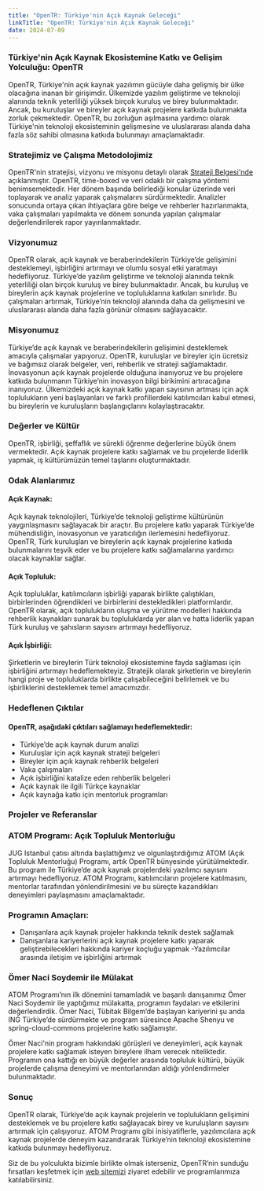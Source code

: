 ```yaml
---
title: "OpenTR: Türkiye'nin Açık Kaynak Geleceği"
linkTitle: "OpenTR: Türkiye'nin Açık Kaynak Geleceği"
date: 2024-07-09
---
```


### Türkiye'nin Açık Kaynak Ekosistemine Katkı ve Gelişim Yolculuğu: OpenTR
OpenTR, Türkiye'nin açık kaynak yazılımın gücüyle daha gelişmiş bir ülke olacağına inanan bir girişimdir. Ülkemizde yazılım geliştirme ve teknoloji alanında teknik yeterliliği yüksek birçok kuruluş ve birey bulunmaktadır. Ancak, bu kuruluşlar ve bireyler açık kaynak projelere katkıda bulunmakta zorluk çekmektedir. OpenTR, bu zorluğun aşılmasına yardımcı olarak Türkiye'nin teknoloji ekosisteminin gelişmesine ve uluslararası alanda daha fazla söz sahibi olmasına katkıda bulunmayı amaçlamaktadır.

### Stratejimiz ve Çalışma Metodolojimiz
OpenTR'nin stratejisi, vizyonu ve misyonu detaylı olarak [Strateji Belgesi'nde](/docs/about/strategy/) açıklanmıştır. OpenTR, time-boxed ve veri odaklı bir çalışma yöntemi benimsemektedir. Her dönem başında belirlediği konular üzerinde veri toplayarak ve analiz yaparak çalışmalarını sürdürmektedir. Analizler sonucunda ortaya çıkan ihtiyaçlara göre belge ve rehberler hazırlanmakta, vaka çalışmaları yapılmakta ve dönem sonunda yapılan çalışmalar değerlendirilerek rapor yayınlanmaktadır.

### Vizyonumuz
OpenTR olarak, açık kaynak ve beraberindekilerin Türkiye’de gelişimini desteklemeyi, işbirliğini artırmayı ve olumlu sosyal etki yaratmayı hedefliyoruz. Türkiye’de yazılım geliştirme ve teknoloji alanında teknik yeterliliği olan birçok kuruluş ve birey bulunmaktadır. Ancak, bu kuruluş ve bireylerin açık kaynak projelerine ve topluluklarına katkıları sınırlıdır. Bu çalışmaları artırmak, Türkiye’nin teknoloji alanında daha da gelişmesini ve uluslararası alanda daha fazla görünür olmasını sağlayacaktır.

### Misyonumuz
Türkiye’de açık kaynak ve beraberindekilerin gelişimini desteklemek amacıyla çalışmalar yapıyoruz. OpenTR, kuruluşlar ve bireyler için ücretsiz ve bağımsız olarak belgeler, veri, rehberlik ve strateji sağlamaktadır. İnovasyonun açık kaynak projelerde olduğuna inanıyoruz ve bu projelere katkıda bulunmanın Türkiye’nin inovasyon bilgi birikimini artıracağına inanıyoruz. Ülkemizdeki açık kaynak katkı yapan sayısının artması için açık toplulukların yeni başlayanları ve farklı profillerdeki katılımcıları kabul etmesi, bu bireylerin ve kuruluşların başlangıçlarını kolaylaştıracaktır.

### Değerler ve Kültür
OpenTR, işbirliği, şeffaflık ve sürekli öğrenme değerlerine büyük önem vermektedir. Açık kaynak projelere katkı sağlamak ve bu projelerde liderlik yapmak, iş kültürümüzün temel taşlarını oluşturmaktadır.

### Odak Alanlarımız
#### Açık Kaynak:
Açık kaynak teknolojileri, Türkiye’de teknoloji geliştirme kültürünün yaygınlaşmasını sağlayacak bir araçtır. Bu projelere katkı yaparak Türkiye’de mühendisliğin, inovasyonun ve yaratıcılığın ilerlemesini hedefliyoruz. OpenTR, Türk kuruluşları ve bireylerin açık kaynak projelerine katkıda bulunmalarını teşvik eder ve bu projelere katkı sağlamalarına yardımcı olacak kaynaklar sağlar.

#### Açık Topluluk:
Açık topluluklar, katılımcıların işbirliği yaparak birlikte çalıştıkları, birbirlerinden öğrendikleri ve birbirlerini destekledikleri platformlardır. OpenTR olarak, açık toplulukların oluşma ve yürütme modelleri hakkında rehberlik kaynakları sunarak bu topluluklarda yer alan ve hatta liderlik yapan Türk kuruluş ve şahısların sayısını artırmayı hedefliyoruz.

#### Açık İşbirliği:
Şirketlerin ve bireylerin Türk teknoloji ekosistemine fayda sağlaması için işbirliğini artırmayı hedeflemekteyiz. Stratejik olarak şirketlerin ve bireylerin hangi proje ve topluluklarda birlikte çalışabileceğini belirlemek ve bu işbirliklerini desteklemek temel amacımızdır.

### Hedeflenen Çıktılar
#### OpenTR, aşağıdaki çıktıları sağlamayı hedeflemektedir:

- Türkiye’de açık kaynak durum analizi
- Kuruluşlar için açık kaynak strateji belgeleri
- Bireyler için açık kaynak rehberlik belgeleri
- Vaka çalışmaları
- Açık işbirliğini katalize eden rehberlik belgeleri
- Açık kaynak ile ilgili Türkçe kaynaklar
- Açık kaynağa katkı için mentorluk programları

### Projeler ve Referanslar
### ATOM Programı: Açık Topluluk Mentorluğu
JUG Istanbul çatısı altında başlattığımız ve olgunlaştırdığımız ATOM (Açık Topluluk Mentorluğu) Programı, artık OpenTR bünyesinde yürütülmektedir. Bu program ile Türkiye’de açık kaynak projelerdeki yazılımcı sayısını artırmayı hedefliyoruz. ATOM Programı, katılımcıların projelere katılmasını, mentorlar tarafından yönlendirilmesini ve bu süreçte kazandıkları deneyimleri paylaşmasını amaçlamaktadır.

### Programın Amaçları:
- Danışanlara açık kaynak projeler hakkında teknik destek sağlamak
- Danışanlara kariyerlerini açık kaynak projelere katkı yaparak geliştirebilecekleri hakkında kariyer koçluğu yapmak
  -Yazılımcılar arasında iletişim ve işbirliğini artırmak

### Ömer Naci Soydemir ile Mülakat
ATOM Programı’nın ilk dönemini tamamladık ve başarılı danışanımız Ömer Naci Soydemir ile yaptığımız mülakatta, programın faydaları ve etkilerini değerlendirdik. Ömer Naci, Tübitak Bilgem’de başlayan kariyerini şu anda ING Türkiye’de sürdürmekte ve program süresince Apache Shenyu ve spring-cloud-commons projelerine katkı sağlamıştır.

Ömer Naci'nin program hakkındaki görüşleri ve deneyimleri, açık kaynak projelere katkı sağlamak isteyen bireylere ilham verecek niteliktedir. Programın ona kattığı en büyük değerler arasında topluluk kültürü, büyük projelerde çalışma deneyimi ve mentorlarından aldığı yönlendirmeler bulunmaktadır.

### Sonuç
OpenTR olarak, Türkiye’de açık kaynak projelerin ve toplulukların gelişimini desteklemek ve bu projelere katkı sağlayacak birey ve kuruluşların sayısını artırmak için çalışıyoruz. ATOM Programı gibi inisiyatiflerle, yazılımcılara açık kaynak projelerde deneyim kazandırarak Türkiye’nin teknoloji ekosistemine katkıda bulunmayı hedefliyoruz.

Siz de bu yolculukta bizimle birlikte olmak isterseniz, OpenTR’nin sunduğu fırsatları keşfetmek için [web sitemizi](/contact/) ziyaret edebilir ve programlarımıza katılabilirsiniz.